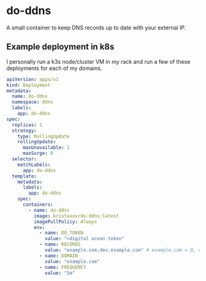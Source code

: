 # do-ddns
A small container to keep DNS records up to date with your external IP.

## Example deployment in k8s
I personally run a k3s node/cluster VM in my rack and run a few of these deployments for each of my domains.

```yaml
apiVersion: apps/v1
kind: Deployment
metadata:
  name: do-ddns
  namespace: ddns
  labels:
    app: do-ddns
spec:
  replicas: 1
  strategy:
    type: RollingUpdate
    rollingUpdate:
      maxUnavailable: 1
      maxSurge: 0
  selector:
    matchLabels:
      app: do-ddns
  template:
    metadata:
      labels:
        app: do-ddns
    spec:
      containers:
        - name: do-ddns
          image: kristaxox/do-ddns:latest
          imagePullPolicy: Always
          env:
            - name: DO_TOKEN
              value: "<digital ocean token"
            - name: RECORDS
              value: "example.com,dev.example.com" # example.com = @, dev.example.com =dev
            - name: DOMAIN
              value: "example.com"
            - name: FREQUENCY
              value: "5m"
```
